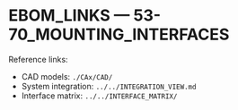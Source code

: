 # EBOM_LINKS — 53-70_MOUNTING_INTERFACES

Reference links:
- CAD models: `./CAx/CAD/`
- System integration: `../../INTEGRATION_VIEW.md`
- Interface matrix: `../../INTERFACE_MATRIX/`
